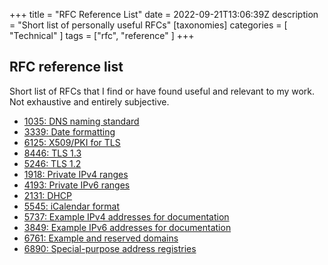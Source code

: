 +++
title = "RFC Reference List"
date = 2022-09-21T13:06:39Z
description = "Short list of personally useful RFCs"
[taxonomies]
categories = [ "Technical" ]
tags = ["rfc", "reference" ]
+++

## RFC reference list

Short list of RFCs that I find or have found useful and relevant to my work. Not exhaustive and entirely subjective.

- [1035: DNS naming standard](https://www.rfc-editor.org/rfc/rfc1035)
- [3339: Date formatting](https://www.rfc-editor.org/rfc/rfc3339)
- [6125: X509/PKI for TLS](https://www.rfc-editor.org/rfc/rfc6125)
- [8446: TLS 1.3](https://www.rfc-editor.org/rfc/rfc8446)
- [5246: TLS 1.2](https://www.rfc-editor.org/rfc/rfc5246)
- [1918: Private IPv4 ranges](https://www.rfc-editor.org/rfc/rfc1918)
- [4193: Private IPv6 ranges](https://www.rfc-editor.org/rfc/rfc4193)
- [2131: DHCP](https://www.rfc-editor.org/rfc/rfc1514)
- [5545: iCalendar format](https://www.rfc-editor.org/rfc/rfc5545)
- [5737: Example IPv4 addresses for documentation](https://www.rfc-editor.org/rfc/rfc5737)
- [3849: Example IPv6 addresses for documentation](https://www.rfc-editor.org/rfc/rfc3849)
- [6761: Example and reserved domains](https://www.rfc-editor.org/rfc/rfc6761)
- [6890: Special-purpose address registries](https://www.rfc-editor.org/rfc/rfc6890)

